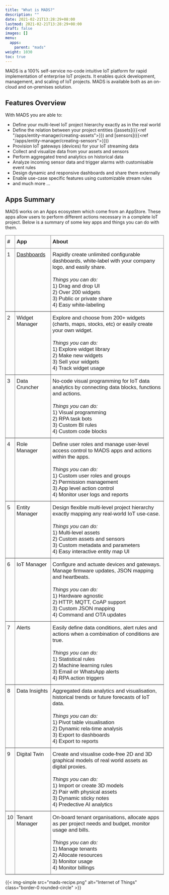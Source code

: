 ```yaml
---
title: "What is MADS?"
description: ""
date: 2021-02-21T13:28:29+08:00
lastmod: 2021-02-21T13:28:29+08:00
draft: false
images: []
menu:
  apps:
    parent: "mads"
weight: 1030
toc: true
---
```


MADS is a 100% self-service no-code intuitive IoT platform for rapid implementation of enterprise IoT projects. It enables quick development, management, and scaling of IoT projects. MADS is available both as an on-cloud and on-premises solution.

## Features Overview

With MADS you are able to:

* Define your multi-level IoT project hierarchy exactly as in the real world
* Define the relation between your project entities ([assets]({{<ref "/apps/entity-manager/creating-assets">}}) and [sensors]({{<ref "/apps/entity-manager/creating-sensors">}}))
* Provision IoT gateways (devices) for your IoT streaming data
* Collect and visualize data from your assets and sensors
* Perform aggregated trend analytics on historical data
* Analyze incoming sensor data and trigger alarms with customisable event rules
* Design dynamic and responsive dashboards and share them externally
* Enable use-case specific features using customizable stream rules
* and much more ...

## Apps Summary

MADS works on an Apps ecosystem which come from an AppStore. These apps allow users to perform different actions necessary in a complete IoT project. Below is a summary of some key apps and things you can do with them.

<style type="text/css">
.tg  {border-collapse:collapse;border-spacing:0;}
.tg td{border-color:black;border-style:solid;border-width:1px;font-family:Jost,Century Gothic,CenturyGothic,AppleGothic, Arial, sans-serif;font-size:17px;
  overflow:hidden;padding:10px 5px;word-break:normal;}
.tg th{border-color:black;border-style:solid;border-width:1px;font-family:Jost,Century Gothic,CenturyGothic,AppleGothic, Arial, sans-serif;font-size:17px;
  font-weight:normal;overflow:hidden;padding:10px 5px;word-break:normal;}
.tg .tg-0pky{border-color:inherit;text-align:left;vertical-align:top}
</style>
<table class="tg">
<thead>
  <tr>
    <th class="tg-0pky"><b>#</b></th>
    <th class="tg-0pky"><b>App</b></th>
    <th class="tg-0pky"><b>About</b></th>
  </tr>
</thead>
<tbody>
  <tr>
    <td class="tg-0pky">1</td>
    <td class="tg-0pky"><a href="/apps/dashboards/dashboards">Dashboards</a></td>
    <td class="tg-0pky">Rapidly create unlimited configurable dashboards, white-label with your company logo, and easily share.<br><br><i>Things you can do:</i><br>1) Drag and drop UI<br>2) Over 200 widgets<br>3) Public or private share<br>4) Easy white-labeling</td>
  </tr>
  <tr>
    <td class="tg-0pky">2</td>
    <td class="tg-0pky">Widget Manager</td>
    <td class="tg-0pky">Explore and choose from 200+ widgets (charts, maps, stocks, etc) or easily create your own widget.<br><br><i>Things you can do:</i><br>1) Explore widget library<br>2) Make new widgets<br>3) Sell your widgets<br>4) Track widget usage<br></td>
  </tr>
  <tr>
    <td class="tg-0pky">3</td>
    <td class="tg-0pky">Data Cruncher</td>
    <td class="tg-0pky">No-code visual programming for IoT data analytics by connecting data blocks, functions and actions.<br><br><i>Things you can do:</i><br>1) Visual programming<br>2) RPA task bots<br>3) Custom BI rules<br>4) Custom code blocks<br></td>
  </tr>
  <tr>
    <td class="tg-0pky">4</td>
    <td class="tg-0pky">Role Manager</td>
    <td class="tg-0pky">Define user roles and manage user-level access control to MADS apps and actions within the apps.<br><br><i>Things you can do:</i><br>1) Custom user roles and groups<br>2) Permission management<br>3) App level action control<br>4) Monitor user logs and reports<br></td>
  </tr>
  <tr>
    <td class="tg-0pky">5</td>
    <td class="tg-0pky">Entity Manager</td>
    <td class="tg-0pky">Design flexible multi-level project hierarchy exactly mapping any real-world IoT use-case.<br><br><i>Things you can do:</i><br>1) Multi-level assets<br>2) Custom assets and sensors<br>3) Custom metadata and parameters<br>4) Easy interactive entity map UI<br></td>
  </tr>
  <tr>
    <td class="tg-0pky">6</td>
    <td class="tg-0pky">IoT Manager</td>
    <td class="tg-0pky">Configure and actuate devices and gateways. Manage firmware updates, JSON mapping and heartbeats.<br><br><i>Things you can do:</i><br>1) Hardware agnostic<br>2) HTTP, MQTT, CoAP support<br>3) Custom JSON mapping<br>4) Command and OTA updates<br></td>
  </tr>
  <tr>
    <td class="tg-0pky">7</td>
    <td class="tg-0pky">Alerts</td>
    <td class="tg-0pky">Easily define data conditions, alert rules and actions when a combination of conditions are true.<br><br><i>Things you can do:</i><br>1) Statistical rules<br>2) Machine learning rules<br>3) Email or WhatsApp alerts<br>4) RPA action triggers<br></td>
  </tr>
  <tr>
    <td class="tg-0pky">8</td>
    <td class="tg-0pky">Data Insights</td>
    <td class="tg-0pky">Aggregated data analytics and visualisation, historical trends or future forecasts of IoT data.<br><br><i>Things you can do:</i><br>1) Pivot table visualisation<br>2) Dynamic rela-time analysis<br>3) Export to dashboards<br>4) Export to reports<br></td>
  </tr>
  <tr>
    <td class="tg-0pky">9</td>
    <td class="tg-0pky">Digital Twin</td>
    <td class="tg-0pky">Create and visualise code-free 2D and 3D graphical models of real world assets as digital proxies.<br><br><i>Things you can do:</i><br>1) Import or create 3D models<br>2) Pair with physical assets<br>3) Dynamic sticky notes<br>4) Predective AI analytics<br></td>
  </tr>
  <tr>
    <td class="tg-0pky">10</td>
    <td class="tg-0pky">Tenant Manager</td>
    <td class="tg-0pky">On-board tenant organisations, allocate apps as per project needs and budget, monitor usage and bills.<br><br><i>Things you can do:</i><br>1) Manage tenants<br>2) Allocate resources<br>3) Monitor usage<br>4) Monitor billings<br></td>
  </tr>
</tbody>
</table>

{{< img-simple src="mads-recipe.png" alt="Internet of Things" class="border-0 rounded-circle" >}}
